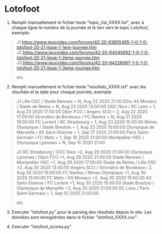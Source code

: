 # Lotofoot

1. Remplir manuellement le fichier texte "topic_list_XXXX.txt", avec à chaque ligne le numéro de la journée et le lien vers le topic Lotofoot, exemple:
  >J1,https://www.jeuxvideo.com/forums/42-20-63855485-1-0-1-0-lotofoot-20-21-ligue-1-1ere-journee.htm
  >J2,https://www.jeuxvideo.com/forums/42-20-64045692-1-0-1-0-lotofoot-20-21-ligue-1-2eme-journee.htm
  >J3,https://www.jeuxvideo.com/forums/42-20-64228087-1-0-1-0-lotofoot-20-21-ligue-1-3eme-journee.htm
  >
  >etc.
  
  
2. Remplir manuellement le fichier texte "resultats_XXXX.txt" avec les résultats et la date pour chaque journée, exemple:
  >J1
  Lille OSC / Stade Rennais = N, Aug 22 2020 21:00:00\n
  AS Monaco / Stade de Reims = N, Aug 23 2020 13:00:00
  OGC Nice / RC Lens = 1, Aug 23 2020 17:00:00
  Dijon FCO / Angers SCO = 2, Aug 22 2020 17:00:00
  >Girondins de Bordeaux / FC Nantes = N, Aug 21 2020 19:00:00
  >FC Lorient / RC Strasbourg = 1, Aug 23 2020 15:00:00
  >Nîmes Olympique / Stade Brestois = 1, Aug 23 2020 15:00:00
  >Olympique de Marseille / AS Saint-Etienne = 1, Sep 17 2020 21:00:00
  >Paris Saint-Germain / FC Metz = 1, Sep 16 2020 21:00:00
  >Montpellier HSC / Olympique Lyonnais = N, Sep 15 2020 21:00
  >
  >J2
  >RC Strasbourg / OGC Nice =2, Aug 29 2020 21:00:00
  >Olympique Lyonnais / Dijon FCO =1, Aug 28 2020 21:00:00
  >Stade Rennais / Montpellier HSC =1, Aug 29 2020 17:00:00
  >Stade de Reims / Lille OSC =2, Aug 30 2020 13:00:00
  >Angers SCO / Girondins de Bordeaux= 2, Aug 30 2020 15:00:00
  >FC Nantes / Nîmes Olympique =1, Aug 30 2020 15:00:00
  >FC Metz / AS Monaco =2, Aug 30 2020 15:00:00
  >AS Saint-Etienne / FC Lorient =1, Aug 30 2020 15:00:00
  >Stade Brestois / Olympique de Marseille =2, Aug 30 2020 21:00:00
  >RC Lens / Paris Saint-Germain = 1, Sep 10 2020 21:00:00
  >
  >etc.

  
3. Executer "lotofoot.py" pour le parsing des résultats depuis le site. Les données sont enregistrées dans le fichier "lotofoot_XXXX.csv"

4. Executer "lotofoot_scores.py"
